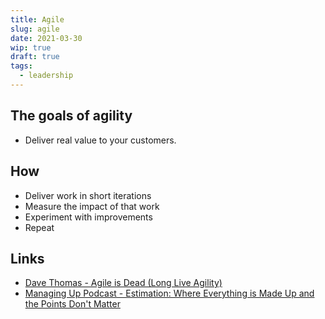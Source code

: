 ```yaml
---
title: Agile
slug: agile
date: 2021-03-30
wip: true
draft: true
tags: 
  - leadership
---
```


## The goals of agility

* Deliver real value to your customers.

## How

* Deliver work in short iterations
* Measure the impact of that work
* Experiment with improvements
* Repeat



## Links

* [Dave Thomas - Agile is Dead (Long Live Agility)](https://pragdave.me/blog/2014/03/04/time-to-kill-agile.html)
* [Managing Up Podcast - Estimation: Where Everything is Made Up and the Points Don't Matter](https://managingup.show/episodes/ae6a210b)
